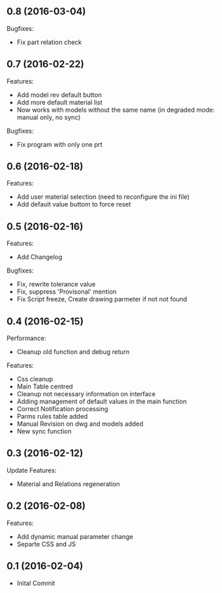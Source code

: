 ## 0.8 (2016-03-04)

Bugfixes:

  - Fix part relation check

## 0.7 (2016-02-22)

Features:

  - Add model rev default button
  - Add more default material list
  - Now works with models without the same name (in degraded mode: manual only, no sync)

Bugfixes:

  - Fix program with only one prt

## 0.6 (2016-02-18)

Features:

  - Add user material selection (need to reconfigure the ini file)
  - Add default value buttom to force reset

## 0.5 (2016-02-16)

Features:

  - Add Changelog

Bugfixes:

  - Fix, rewrite tolerance value
  - Fix, suppress 'Provisonal' mention
  - Fix Script freeze, Create drawing parmeter if not not found
  
## 0.4 (2016-02-15)

Performance:

  - Cleanup old function and debug return
  
Features:

  - Css cleanup
  - Main Table centred
  - Cleanup not necessary information on interface
  - Adding management of default values in the main function
  - Correct Notification processing
  - Parms rules table added
  - Manual Revision on dwg and models added
  - New sync function
  
## 0.3 (2016-02-12)

Update Features:

  - Material and Relations regeneration
  
## 0.2 (2016-02-08)

Features:

  - Add dynamic manual parameter change
  - Separte CSS and JS
  
## 0.1 (2016-02-04)

  - Inital Commit
